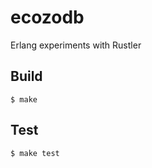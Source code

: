 ecozodb
=====

Erlang experiments with Rustler

Build
-----

    $ make

Test
-----

    $ make test
